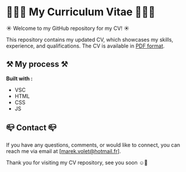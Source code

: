 # 👨🏻‍💻 My Curriculum Vitae 👨🏻‍💻

☀️ Welcome to my GitHub repository for my CV! ☀️

This repository contains my updated CV, which showcases my skills, experience, and qualifications. The CV is available in [PDF format](CV-Marek-Volet.pdf).

## ⚒︎ My process ⚒︎

<strong>Built with :</strong>
- VSC 
- HTML
- CSS
- JS

## 📪 Contact 📪

If you have any questions, comments, or would like to connect, you can reach me via email at [marek.volet@hotmail.fr].

Thank you for visiting my CV repository, see you soon ☺️👋